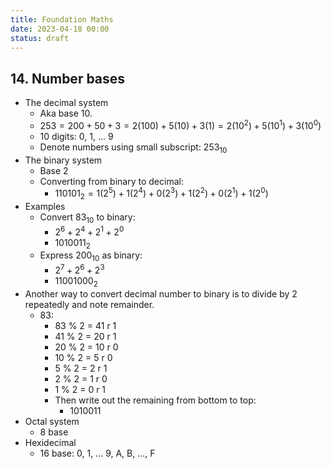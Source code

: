 ```yaml
---
title: Foundation Maths
date: 2023-04-18 00:00
status: draft
---
```


## 14. Number bases

* The decimal system
    * Aka base 10.
    * $253 = 200 + 50 + 3 = 2(100) + 5(10) + 3(1) = 2(10^2) + 5(10^1) + 3(10^0)$
    * 10 digits: 0, 1, ... 9
    * Denote numbers using small subscript: $253_{10}$
* The binary system
    * Base 2
    * Converting from binary to decimal:
        * $110101_2 = 1(2^5) + 1(2^4) + 0(2^3) + 1(2^2) + 0(2^1) + 1(2^0)$
* Examples
    * Convert $83_{10}$ to binary:
        * $2^6 + 2^4 + 2^1 + 2^0$
        * $1010011_2$
    * Express $200_{10}$ as binary:
        * $2^7 + 2^6 + 2^3$
        * $11001000_2$
* Another way to convert decimal number to binary is to divide by 2 repeatedly and note remainder.
    * 83:
        * 83 % 2 = 41 r 1
        * 41 % 2 = 20 r 1
        * 20 % 2 = 10 r 0
        * 10 % 2 = 5 r 0
        * 5 % 2 = 2 r 1
        * 2 % 2 = 1 r 0
        * 1 % 2 = 0 r 1
        * Then write out the remaining from bottom to top:
            * 1010011
* Octal system
    * 8 base
* Hexidecimal
    * 16 base: 0, 1, ... 9, A, B, ..., F
